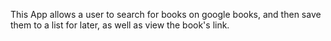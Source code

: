 This App allows a user to search for books on google books, and then save them to a list for later, as well as view the book's link. 
